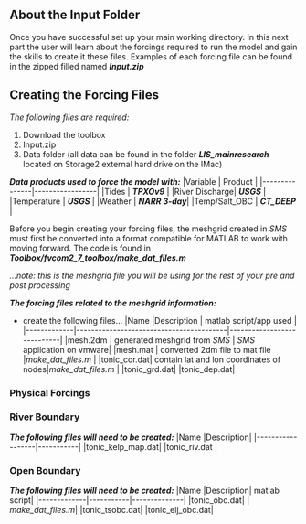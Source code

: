 ## About the Input Folder

Once you have successful set up your main working directory. In this next part the user will learn about the forcings required to run the model and gain the skills to create it these files. Examples of each forcing file can be found in the zipped filled named ***Input.zip***

## Creating the Forcing Files 

*The following files are required:*
1. Download the toolbox
2. Input.zip
3. Data folder (all data can be found in the folder ***LIS_mainresearch*** located on Storage2 external hard drive on the IMac)

***Data products used to force the model with:***
|Variable       | Product         |
|---------------|-----------------|
|Tides          | ***TPXOv9***    |
|River Discharge| ***USGS***      |
|Temperature    | ***USGS***      | 
|Weather        | ***NARR 3-day***|
|Temp/Salt_OBC  | ***CT_DEEP***   |


Before you begin creating your forcing files, the meshgrid created in *SMS* must first be converted into a format compatible for MATLAB to work with moving forward. The code is found in ***Toolbox/fvcom2_7_toolbox/make_dat_files.m***

*...note: this is the meshgrid file you will be using for the rest of your pre and post processing*

***The forcing files related to the meshgrid information:***
- create the following files...
|Name         |Description                              | matlab script/app used     |
|-------------|-----------------------------------------|----------------------------|
|mesh.2dm     | generated meshgrid from *SMS*           | *SMS* application on vmware|
|mesh.mat     | converted 2dm file to mat file          |*make_dat_files.m*          |
|tonic_cor.dat| contain lat and lon coordinates of nodes|*make_dat_files.m*          |
|tonic_grd.dat|
|tonic_dep.dat|

### Physical Forcings
### River Boundary

***The following files will need to be created:***
|Name              |Description|
|------------------|-----------|
|tonic_kelp_map.dat|
|tonic_riv.dat     |

### Open Boundary

***The following files will need to be created:***
|Name         |Description| matlab script|
|-------------|-----------|--------------|
|tonic_obc.dat|           | *make_dat_files.m*|
|tonic_tsobc.dat|
|tonic_elj_obc.dat|
